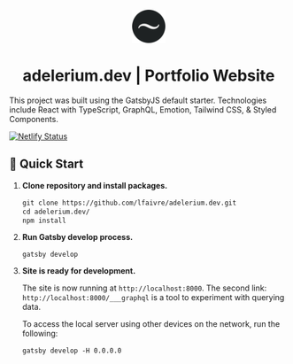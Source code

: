<p align="center">
  <a href="https://www.adelerium.dev/">
    <img alt="Portfolio Icon" src="./src/images/icon.png" width="60" />
  </a>
</p>
<h1 align="center">adelerium.dev | Portfolio Website</h1>

This project was built using the GatsbyJS default starter. Technologies include React with TypeScript, GraphQL, Emotion, Tailwind CSS, & Styled Components.

[![Netlify Status](https://api.netlify.com/api/v1/badges/c522894d-30c1-412e-8ede-e546a5aec1cb/deploy-status)](https://app.netlify.com/sites/adelerium/deploys)

## 🚀 Quick Start

1.  **Clone repository and install packages.**

    ```shell
    git clone https://github.com/lfaivre/adelerium.dev.git
    cd adelerium.dev/
    npm install
    ```

1.  **Run Gatsby develop process.**

    ```shell
    gatsby develop
    ```

1.  **Site is ready for development.**

    The site is now running at `http://localhost:8000`. The second link: `http://localhost:8000/___graphql` is a tool to experiment with querying data.

    To access the local server using other devices on the network, run the following:

    ```shell
    gatsby develop -H 0.0.0.0
    ```
